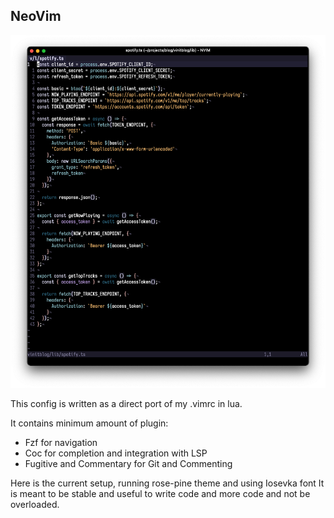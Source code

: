 ## NeoVim

![nvim-current](./nvim-current.png)

This config is written as a direct port of my .vimrc in lua.

It contains minimum amount of plugin:
- Fzf for navigation
- Coc for completion and integration with LSP
- Fugitive and Commentary for Git and Commenting

Here is the current setup, running rose-pine theme and using Iosevka font
It is meant to be stable and useful to write code and more code and not be overloaded.
